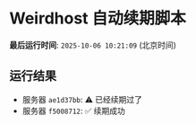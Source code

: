 # Weirdhost 自动续期脚本

**最后运行时间**: `2025-10-06 10:21:09` (北京时间)

## 运行结果

- 服务器 `ae1d37bb`: ⚠️ 已经续期过了
- 服务器 `f5008712`: ✅ 续期成功
